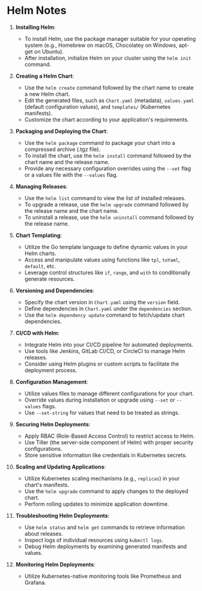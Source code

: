 # Helm Notes


1. **Installing Helm**:
   - To install Helm, use the package manager suitable for your operating system (e.g., Homebrew on macOS, Chocolatey on Windows, apt-get on Ubuntu).
   - After installation, initialize Helm on your cluster using the `helm init` command.

2. **Creating a Helm Chart**:
   - Use the `helm create` command followed by the chart name to create a new Helm chart.
   - Edit the generated files, such as `Chart.yaml` (metadata), `values.yaml` (default configuration values), and `templates/` (Kubernetes manifests).
   - Customize the chart according to your application's requirements.

3. **Packaging and Deploying the Chart**:
   - Use the `helm package` command to package your chart into a compressed archive (.tgz file).
   - To install the chart, use the `helm install` command followed by the chart name and the release name.
   - Provide any necessary configuration overrides using the `--set` flag or a values file with the `--values` flag.

4. **Managing Releases**:
   - Use the `helm list` command to view the list of installed releases.
   - To upgrade a release, use the `helm upgrade` command followed by the release name and the chart name.
   - To uninstall a release, use the `helm uninstall` command followed by the release name.

5. **Chart Templating**:
   - Utilize the Go template language to define dynamic values in your Helm charts.
   - Access and manipulate values using functions like `tpl`, `toYaml`, `default`, etc.
   - Leverage control structures like `if`, `range`, and `with` to conditionally generate resources.

6. **Versioning and Dependencies**:
   - Specify the chart version in `Chart.yaml` using the `version` field.
   - Define dependencies in `Chart.yaml` under the `dependencies` section.
   - Use the `helm dependency update` command to fetch/update chart dependencies.

7. **CI/CD with Helm**:
   - Integrate Helm into your CI/CD pipeline for automated deployments.
   - Use tools like Jenkins, GitLab CI/CD, or CircleCI to manage Helm releases.
   - Consider using Helm plugins or custom scripts to facilitate the deployment process.

8. **Configuration Management**:
   - Utilize values files to manage different configurations for your chart.
   - Override values during installation or upgrade using `--set` or `--values` flags.
   - Use `--set-string` for values that need to be treated as strings.

9. **Securing Helm Deployments**:
   - Apply RBAC (Role-Based Access Control) to restrict access to Helm.
   - Use Tiller (the server-side component of Helm) with proper security configurations.
   - Store sensitive information like credentials in Kubernetes secrets.

10. **Scaling and Updating Applications**:
    - Utilize Kubernetes scaling mechanisms (e.g., `replicas`) in your chart's manifests.
    - Use the `helm upgrade` command to apply changes to the deployed chart.
    - Perform rolling updates to minimize application downtime.

11. **Troubleshooting Helm Deployments**:
    - Use `helm status` and `helm get` commands to retrieve information about releases.
    - Inspect logs of individual resources using `kubectl logs`.
    - Debug Helm deployments by examining generated manifests and values.

12. **Monitoring Helm Deployments**:
    - Utilize Kubernetes-native monitoring tools like Prometheus and Grafana.
   
